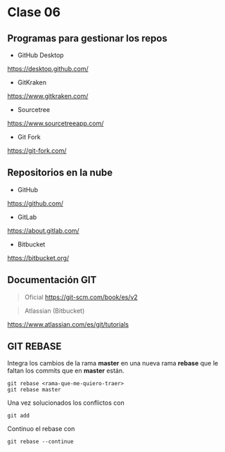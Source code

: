 # Clase 06

## Programas para gestionar los repos

* GitHub Desktop

<https://desktop.github.com/>

* GitKraken

<https://www.gitkraken.com/>

* Sourcetree

<https://www.sourcetreeapp.com/>

* Git Fork

<https://git-fork.com/>

## Repositorios en la nube

* GitHub

<https://github.com/>

* GitLab

<https://about.gitlab.com/>

* Bitbucket

<https://bitbucket.org/>

## Documentación GIT

> Oficial
<https://git-scm.com/book/es/v2>

> Atlassian (Bitbucket)

<https://www.atlassian.com/es/git/tutorials>

## GIT REBASE
Integra los cambios de la rama **master** en una nueva rama **rebase** que le faltan los commits que en **master** están. 

    git rebase <rama-que-me-quiero-traer>
    git rebase master

Una vez solucionados los conflictos con 

    git add

Continuo el rebase con

    git rebase --continue